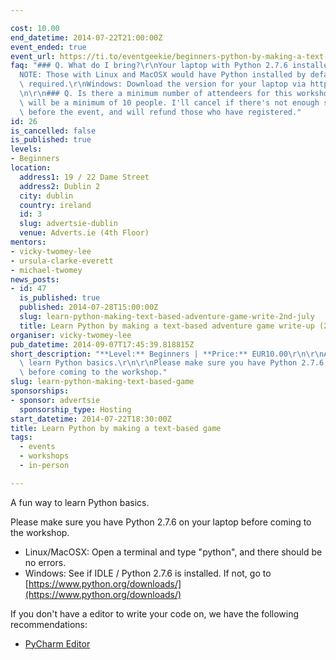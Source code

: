 ```yaml
---

cost: 10.00
end_datetime: 2014-07-22T21:00:00Z
event_ended: true
event_url: https://ti.to/eventgeekie/beginners-python-by-making-a-text-based-adventure-game
faq: "### Q. What do I bring?\r\nYour laptop with Python 2.7.6 installed. \r\n\r\n\
  NOTE: Those with Linux and MacOSX would have Python installed by default, no action\
  \ required.\r\nWindows: Download the version for your laptop via https://www.python.org/downloads/\r\
  \n\r\n### Q. Is there a minimum number of attendeers for this workshop?\r\nThere\
  \ will be a minimum of 10 people. I'll cancel if there's not enough signups 48 hours\
  \ before the event, and will refund those who have registered."
id: 26
is_cancelled: false
is_published: true
levels:
- Beginners
location:
  address1: 19 / 22 Dame Street
  address2: Dublin 2
  city: dublin
  country: ireland
  id: 3
  slug: advertsie-dublin
  venue: Adverts.ie (4th Floor)
mentors:
- vicky-twomey-lee
- ursula-clarke-everett
- michael-twomey
news_posts:
- id: 47
  is_published: true
  published: 2014-07-28T15:00:00Z
  slug: learn-python-making-text-based-adventure-game-write-2nd-july
  title: Learn Python by making a text-based adventure game write-up (22nd July)
organiser: vicky-twomey-lee
pub_datetime: 2014-09-07T17:45:39.818815Z
short_description: "**Level:** Beginners | **Price:** EUR10.00\r\n\r\nA fun way to\
  \ learn Python basics.\r\n\r\nPlease make sure you have Python 2.7.6 on your laptop\
  \ before coming to the workshop."
slug: learn-python-making-text-based-game
sponsorships:
- sponsor: advertsie
  sponsorship_type: Hosting
start_datetime: 2014-07-22T18:30:00Z
title: Learn Python by making a text-based game
tags:
  - events
  - workshops
  - in-person

---
```


A fun way to learn Python basics.

Please make sure you have Python 2.7.6 on your laptop before coming to the workshop.

* Linux/MacOSX: Open a terminal and type "python", and there should be no errors.
* Windows: See if IDLE / Python 2.7.6 is installed. If not, go to [https://www.python.org/downloads/](https://www.python.org/downloads/)

If you don't have a editor to write your code on, we have the following recommendations:

* [PyCharm Editor](http://www.jetbrains.com/pycharm/download/)